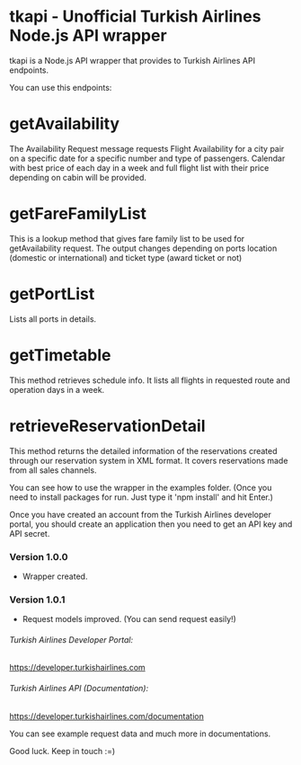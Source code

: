 # tkapi - Unofficial Turkish Airlines Node.js API wrapper

tkapi is a Node.js API wrapper that provides to Turkish Airlines API endpoints.

You can use this endpoints:
 # getAvailability 
The Availability Request message requests Flight Availability for a city pair on a specific date for a specific number and type of passengers. Calendar with best price of each day in a week and full flight list with their price depending on cabin will be provided.
 # getFareFamilyList 
This is a lookup method that gives fare family list to be used for getAvailability request. The output changes depending on ports location (domestic or international) and ticket type (award ticket or not)
 # getPortList 
Lists all ports in details.
 # getTimetable 
This method retrieves schedule info. It lists all flights in requested route and operation days in a week.
 
 # retrieveReservationDetail 
This method returns the detailed information of the reservations created through our reservation system in XML format. It covers reservations made from all sales channels.

You can see how to use the wrapper in the examples folder. (Once you need to install packages for run. Just type it 'npm install' and hit Enter.)

Once you have created an account from the Turkish Airlines developer portal, you should create an application then you need to get an API key and API secret.

### Version 1.0.0
- Wrapper created.

### Version 1.0.1
- Request models improved. (You can send request easily!)

###### Turkish Airlines Developer Portal:
https://developer.turkishairlines.com

###### Turkish Airlines API (Documentation):
https://developer.turkishairlines.com/documentation

You can see example request data and much more in documentations.

Good luck. Keep in touch :=)